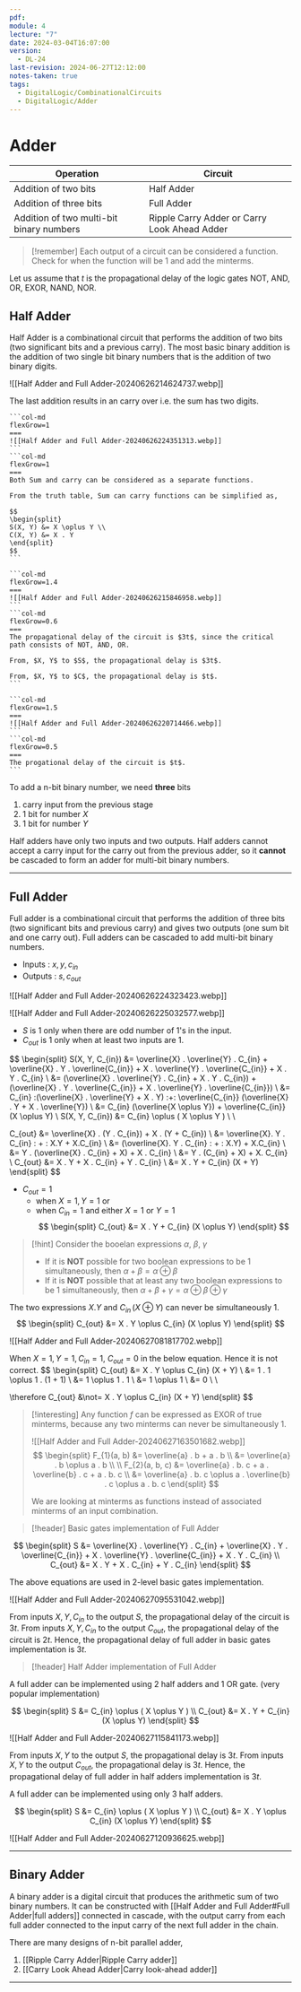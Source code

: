 ```yaml
---
pdf: 
module: 4
lecture: "7"
date: 2024-03-04T16:07:00
version:
  - DL-24
last-revision: 2024-06-27T12:12:00
notes-taken: true
tags:
  - DigitalLogic/CombinationalCircuits
  - DigitalLogic/Adder
---
```

# Adder

| Operation                                | Circuit                                      |
| ---------------------------------------- | -------------------------------------------- |
| Addition of two bits                     | Half Adder                                   |
| Addition of three bits                   | Full Adder                                   |
| Addition of two multi-bit binary numbers | Ripple Carry Adder or Carry Look Ahead Adder |

> [!remember] 
> Each output of a circuit can be considered a function. Check for when the function will be 1 and add the minterms.

Let us assume that $t$ is the propagational delay of the logic gates NOT, AND, OR, EXOR, NAND, NOR.

## Half Adder

Half Adder is a combinational circuit that performs the addition of two bits (two significant bits and a previous carry).
The most basic binary addition is the addition of two single bit binary numbers that is the addition of two binary digits.

![[Half Adder and Full Adder-20240626214624737.webp]]

The last addition results in an carry over i.e. the sum has two digits.

````col
```col-md
flexGrow=1
===
![[Half Adder and Full Adder-20240626224351313.webp]]
```
```col-md
flexGrow=1
===
Both Sum and carry can be considered as a separate functions. 

From the truth table, Sum can carry functions can be simplified as,

$$
\begin{split}
S(X, Y) &= X \oplus Y \\
C(X, Y) &= X . Y
\end{split}
$$
```
````

````col
```col-md
flexGrow=1.4
===
![[Half Adder and Full Adder-20240626215846958.webp]]
```
```col-md
flexGrow=0.6
===
The propagational delay of the circuit is $3t$, since the critical path consists of NOT, AND, OR.

From, $X, Y$ to $S$, the propagational delay is $3t$.

From, $X, Y$ to $C$, the propagational delay is $t$.
```
````

````col
```col-md
flexGrow=1.5
===
![[Half Adder and Full Adder-20240626220714466.webp]]
```
```col-md
flexGrow=0.5
===
The progational delay of the circuit is $t$.
```
````

To add a n-bit binary number, we need **three** bits 
1. carry input from the previous stage
2. 1 bit for number $X$
3. 1 bit for number $Y$

Half adders have only two inputs and two outputs. Half adders cannot accept a carry input for the carry out from the previous adder, so it **cannot** be cascaded to form an adder for multi-bit binary numbers.

---
## Full Adder

Full adder is a combinational circuit that performs the addition of three bits (two significant bits and previous carry) and gives two outputs (one sum bit and one carry out).
Full adders can be cascaded to add multi-bit binary numbers.

- Inputs : $x, y, c_{in}$
- Outputs : $s, c_{out}$

![[Half Adder and Full Adder-20240626224323423.webp]]

![[Half Adder and Full Adder-20240626225032577.webp]]

- $S$ is $1$ only when there are odd number of $1$'s in the input.
- $C_{out}$ is $1$ only when at least two inputs are $1$.

$$
\begin{split}
S(X, Y, C_{in}) 
&= \overline{X} . \overline{Y} . C_{in} + \overline{X} . Y . \overline{C_{in}} + X . \overline{Y} . \overline{C_{in}} + X . Y . C_{in} \\
&= (\overline{X} . \overline{Y} . C_{in} + X . Y . C_{in}) + (\overline{X} . Y . \overline{C_{in}} + X . \overline{Y} . \overline{C_{in}}) \\
&= C_{in} \:(\overline{X} . \overline{Y} + X . Y) \:+\: \overline{C_{in}} (\overline{X} . Y + X . \overline{Y}) \\
&= C_{in} (\overline{X \oplus Y}) + \overline{C_{in}} (X \oplus Y) \\
S(X, Y, C_{in}) &= C_{in} \oplus ( X \oplus  Y ) \\ \\

C_{out} 
&= \overline{X} . (Y . C_{in}) + X . (Y + C_{in}) \\
&= \overline{X}. Y . C_{in} \: + \: X.Y + X.C_{in} \\
&= (\overline{X}. Y . C_{in} \: + \: X.Y) + X.C_{in} \\
&= Y . (\overline{X} . C_{in} + X) + X . C_{in} \\
&= Y . (C_{in} + X) + X. C_{in} \\
C_{out} &= X . Y + X . C_{in} + Y . C_{in} \\
&= X . Y + C_{in} (X + Y)
\end{split} 
$$

- $C_{out} = 1$ 
	- when $X = 1, Y = 1$ or 
	- when $C_{in} = 1$ and either $X = 1$ or $Y = 1$
$$
\begin{split}
C_{out} &= X . Y + C_{in} (X \oplus Y)
\end{split}
$$

> [!hint] 
> Consider the booelan expressions $\alpha$, $\beta$, $\gamma$ 
> - If it is **NOT** possible for two boolean expressions to be $1$ simultaneously, then $\alpha + \beta = \alpha \oplus \beta$ 
> - If it is **NOT** possible that at least any two boolean expressions to be $1$ simultaneously, then $\alpha + \beta + \gamma = \alpha \oplus \beta \oplus \gamma$ 

The two expressions $X. Y$ and $C_{in} \, (X \oplus Y)$ can never be simultaneously $1$. 
$$
\begin{split}
C_{out} 
&= X . Y \oplus C_{in} (X \oplus Y)
\end{split}
$$

![[Half Adder and Full Adder-20240627081817702.webp]]

When $X = 1, Y = 1, C_{in} = 1$, $C_{out} = 0$ in the below equation. Hence it is not correct.
$$
\begin{split}
C_{out} 
&= X . Y \oplus  C_{in} (X + Y) \\
&= 1 . 1 \oplus 1 . (1 + 1) \\
&= 1 \oplus 1 . 1 \\
&= 1 \oplus 1 \\
&= 0 \\ \\

\therefore C_{out} &\not= X . Y \oplus  C_{in} (X + Y) 
\end{split}
$$

> [!interesting] 
> Any function $f$ can be expressed as EXOR of true minterms, because any two minterms can never be simultaneously 1.
> 
> ![[Half Adder and Full Adder-20240627163501682.webp]]
> $$
> \begin{split}
> F_{1}(a, b) 
> &= \overline{a} . b + a . b \\
> &= \overline{a} . b \oplus a . b \\ \\
> F_{2}(a, b, c) &= \overline{a} . b. c + a . \overline{b} . c + a . b. c \\
> &= \overline{a} . b. c \oplus  a . \overline{b} . c \oplus  a . b. c 
> \end{split}
> $$
> 
> We are looking at minterms as functions instead of associated minterms of an input combination.

> [!header] Basic gates implementation of Full Adder

$$
\begin{split}
S 
&= \overline{X} . \overline{Y} . C_{in} + \overline{X} . Y . \overline{C_{in}} + X . \overline{Y} . \overline{C_{in}} + X . Y . C_{in} \\
C_{out}
&= X . Y + X . C_{in} + Y . C_{in}
\end{split}
$$

The above equations are used in 2-level basic gates implementation.

![[Half Adder and Full Adder-20240627095531042.webp]]

From inputs $X, Y, C_{in}$ to the output $S$, the propagational delay of the circuit is $3t$.
From inputs $X, Y, C_{in}$ to the output $C_{out}$, the propagational delay of the circuit is $2t$.
Hence, the propagational delay of full adder in basic gates implementation is $3t$.

> [!header] Half Adder implementation of Full Adder

A full adder can be implemented using 2 half adders and 1 OR gate. (very popular implementation)

$$
\begin{split}
S &= C_{in} \oplus ( X \oplus  Y ) \\
C_{out} 
&= X . Y + C_{in} (X \oplus  Y)
\end{split}
$$

![[Half Adder and Full Adder-20240627115841173.webp]]

From inputs $X, Y$ to the output $S$, the propagational delay is $3t$.
From inputs $X, Y$ to the output $C_{out}$, the propagational delay is $3t$.
Hence, the propagational delay of full adder in half adders implementation is $3t$.

A full adder can be implemented using only 3 half adders.

$$
\begin{split}
S &= C_{in} \oplus ( X \oplus  Y ) \\
C_{out} 
&= X . Y \oplus  C_{in} (X \oplus  Y) 
\end{split}
$$

![[Half Adder and Full Adder-20240627120936625.webp]]

---
## Binary Adder

A binary adder is a digital circuit that produces the arithmetic sum of two binary numbers. It can be constructed with [[Half Adder and Full Adder#Full Adder|full adders]] connected in cascade, with the output carry from each full adder connected to the input carry of the next full adder in the chain.

There are many designs of n-bit parallel adder,
1. [[Ripple Carry Adder|Ripple Carry adder]]
2. [[Carry Look Ahead Adder|Carry look-ahead adder]]

---